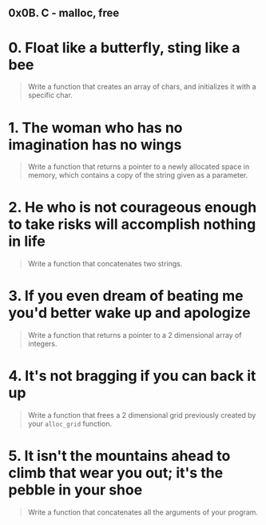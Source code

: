 ## 0x0B. C - malloc, free

# 0. Float like a butterfly, sting like a bee
> Write a function that creates an array of chars, and initializes it with a specific char.

# 1. The woman who has no imagination has no wings
> Write a function that returns a pointer to a newly allocated space in memory, which contains a copy of the string given as a parameter.

# 2. He who is not courageous enough to take risks will accomplish nothing in life
> Write a function that concatenates two strings.

# 3. If you even dream of beating me you'd better wake up and apologize
> Write a function that returns a pointer to a 2 dimensional array of integers.

# 4. It's not bragging if you can back it up
> Write a function that frees a 2 dimensional grid previously created by your `alloc_grid` function.

# 5. It isn't the mountains ahead to climb that wear you out; it's the pebble in your shoe
> Write a function that concatenates all the arguments of your program.
